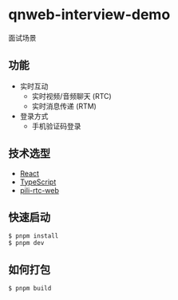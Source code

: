 # qnweb-interview-demo

面试场景

## 功能

* 实时互动
    * 实时视频/音频聊天 (RTC)
    * 实时消息传递 (RTM)
* 登录方式
    * 手机验证码登录

## 技术选型

* [React](https://github.com/facebook/react)
* [TypeScript](https://github.com/microsoft/TypeScript)
* [pili-rtc-web](https://doc.qnsdk.com/rtn/web)

## 快速启动

```shell
$ pnpm install
$ pnpm dev
```

## 如何打包

```shell
$ pnpm build
```

